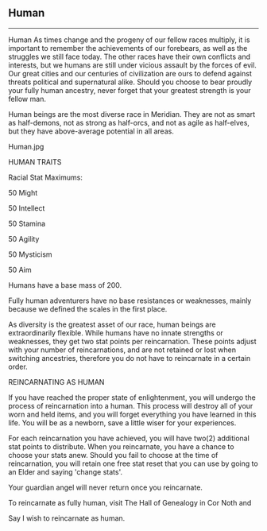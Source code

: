 ## Human

---

Human
As times change and the progeny of our fellow races multiply, it is important to remember the achievements of our forebears, as well as the struggles we still face today. The other races have their own conflicts and interests, but we humans are still under vicious assault by the forces of evil. Our great cities and our centuries of civilization are ours to defend against threats political and supernatural alike. Should you choose to bear proudly your fully human ancestry, never forget that your greatest strength is your fellow man.

Human beings are the most diverse race in Meridian. They are not as smart as half-demons, not as strong as half-orcs, and not as agile as half-elves, but they have above-average potential in all areas.

Human.jpg

HUMAN TRAITS

Racial Stat Maximums:

50 Might

50 Intellect

50 Stamina

50 Agility

50 Mysticism

50 Aim

Humans have a base mass of 200.

Fully human adventurers have no base resistances or weaknesses, mainly because we defined the scales in the first place.


As diversity is the greatest asset of our race, human beings are extraordinarily flexible. While humans have no innate strengths or weaknesses, they get two stat points per reincarnation. These points adjust with your number of reincarnations, and are not retained or lost when switching ancestries, therefore you do not have to reincarnate in a certain order.


REINCARNATING AS HUMAN

If you have reached the proper state of enlightenment, you will undergo the process of reincarnation into a human. This process will destroy all of your worn and held items, and you will forget everything you have learned in this life. You will be as a newborn, save a little wiser for your experiences.

For each reincarnation you have achieved, you will have two(2) additional stat points to distribute. When you reincarnate, you have a chance to choose your stats anew. Should you fail to choose at the time of reincarnation, you will retain one free stat reset that you can use by going to an Elder and saying 'change stats'.

Your guardian angel will never return once you reincarnate.


To reincarnate as fully human, visit The Hall of Genealogy in Cor Noth and

Say I wish to reincarnate as human.